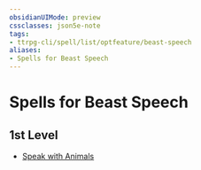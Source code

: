 ```yaml
---
obsidianUIMode: preview
cssclasses: json5e-note
tags:
- ttrpg-cli/spell/list/optfeature/beast-speech
aliases:
- Spells for Beast Speech
---
```

# Spells for Beast Speech

## 1st Level

- [Speak with Animals](/3-Mechanics/CLI/spells/speak-with-animals-xphb.md "XPHB")